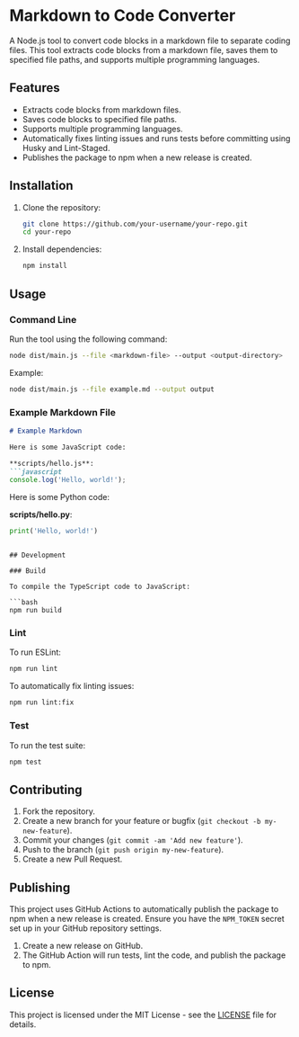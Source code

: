# Markdown to Code Converter

A Node.js tool to convert code blocks in a markdown file to separate coding files. This tool extracts code blocks from a markdown file, saves them to specified file paths, and supports multiple programming languages.

## Features

- Extracts code blocks from markdown files.
- Saves code blocks to specified file paths.
- Supports multiple programming languages.
- Automatically fixes linting issues and runs tests before committing using Husky and Lint-Staged.
- Publishes the package to npm when a new release is created.

## Installation

1. Clone the repository:

    ```bash
    git clone https://github.com/your-username/your-repo.git
    cd your-repo
    ```

2. Install dependencies:

    ```bash
    npm install
    ```

## Usage

### Command Line

Run the tool using the following command:

```bash
node dist/main.js --file <markdown-file> --output <output-directory>
```

Example:

```bash
node dist/main.js --file example.md --output output
```

### Example Markdown File

```markdown
# Example Markdown

Here is some JavaScript code:

**scripts/hello.js**:
```javascript
console.log('Hello, world!');
```

Here is some Python code:

**scripts/hello.py**:
```python
print('Hello, world!')
```
```

## Development

### Build

To compile the TypeScript code to JavaScript:

```bash
npm run build
```

### Lint

To run ESLint:

```bash
npm run lint
```

To automatically fix linting issues:

```bash
npm run lint:fix
```

### Test

To run the test suite:

```bash
npm test
```

## Contributing

1. Fork the repository.
2. Create a new branch for your feature or bugfix (`git checkout -b my-new-feature`).
3. Commit your changes (`git commit -am 'Add new feature'`).
4. Push to the branch (`git push origin my-new-feature`).
5. Create a new Pull Request.

## Publishing

This project uses GitHub Actions to automatically publish the package to npm when a new release is created. Ensure you have the `NPM_TOKEN` secret set up in your GitHub repository settings.

1. Create a new release on GitHub.
2. The GitHub Action will run tests, lint the code, and publish the package to npm.

## License

This project is licensed under the MIT License - see the [LICENSE](LICENSE) file for details.
